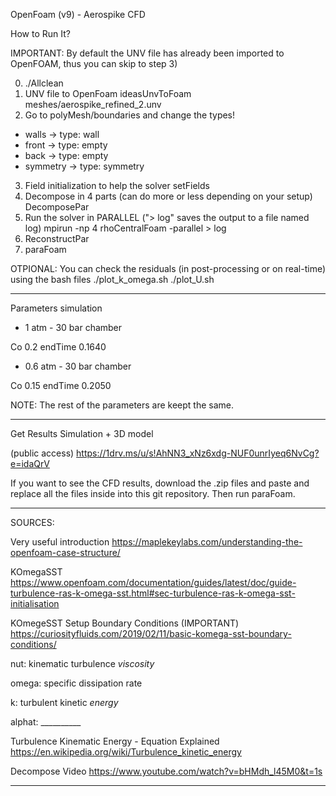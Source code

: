 OpenFoam (v9) - Aerospike CFD

How to Run It?

IMPORTANT: By default the UNV file has already been imported to OpenFOAM, thus you can skip to step 3)

0) ./Allclean
1) UNV file to OpenFoam
ideasUnvToFoam meshes/aerospike_refined_2.unv
2) Go to polyMesh/boundaries and change the types!
- walls -> type: wall
- front -> type: empty
- back -> type: empty
- symmetry -> type: symmetry
3) Field initialization to help the solver
setFields
4) Decompose in 4 parts (can do more or less depending on your setup)
DecomposePar
5) Run the solver in PARALLEL ("> log" saves the output to a file named log)
mpirun -np 4 rhoCentralFoam -parallel > log
6) ReconstructPar
7) paraFoam

OTPIONAL: You can check the residuals (in post-processing or on real-time) using the bash files
./plot_k_omega.sh
./plot_U.sh

**************************************

Parameters simulation
- 1 atm - 30 bar chamber

Co          0.2
endTime     0.1640

- 0.6 atm - 30 bar chamber

Co          0.15
endTime     0.2050

NOTE: The rest of the parameters are keept the same.

**************************************
Get Results Simulation + 3D model

(public access)
https://1drv.ms/u/s!AhNN3_xNz6xdg-NUF0unrIyeq6NvCg?e=idaQrV

If you want to see the CFD results, download the .zip files and paste and replace all the files inside into this git repository. Then run paraFoam.

**************************************
SOURCES:

Very useful introduction
https://maplekeylabs.com/understanding-the-openfoam-case-structure/

KOmegaSST
https://www.openfoam.com/documentation/guides/latest/doc/guide-turbulence-ras-k-omega-sst.html#sec-turbulence-ras-k-omega-sst-initialisation

KOmegeSST Setup Boundary Conditions (IMPORTANT)
https://curiosityfluids.com/2019/02/11/basic-komega-sst-boundary-conditions/

nut:    kinematic turbulence _viscosity_

omega:  specific dissipation rate

k:      turbulent kinetic _energy_

alphat: __________

Turbulence Kinematic Energy - Equation Explained
https://en.wikipedia.org/wiki/Turbulence_kinetic_energy

Decompose Video
https://www.youtube.com/watch?v=bHMdh_l45M0&t=1s

**************************